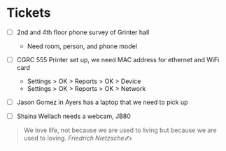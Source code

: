 # Tickets
- [ ] 2nd and 4th floor phone survey of Grinter hall
	- Need room, person, and phone model
- [ ] CGRC 555 Printer set up, we need MAC address for ethernet and WiFi card
	- Settings > OK > Reports > OK > Device
	- Settings > OK > Reports > OK > Network
- [ ] Jason Gomez in Ayers has a laptop that we need to pick up
- [ ] Shaina Wellach needs a webcam, JB80


>We love life, not because we are used to living but because we are used to loving.
  <cite>Friedrich Nietzsche</cite>✍️